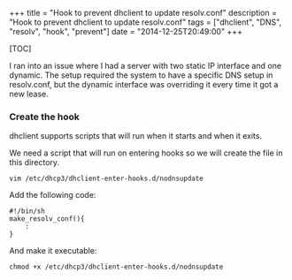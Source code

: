 +++
title = "Hook to prevent dhclient to update resolv.conf"
description = "Hook to prevent dhclient to update resolv.conf"
tags = ["dhclient", "DNS", "resolv", "hook", "prevent"]
date = "2014-12-25T20:49:00"
+++

[TOC]

I ran into an issue where I had a server with two static IP interface and one dynamic. The setup required the system to have a specific DNS setup in resolv.conf, but the dynamic interface was overriding it every time it got a new lease.

### Create the hook
dhclient supports scripts that will run when it starts and when it exits.

We need a script that will run on entering hooks so we will create the file in this directory.

    
    vim /etc/dhcp3/dhclient-enter-hooks.d/nodnsupdate

Add the following code:

    
    #!/bin/sh
    make_resolv_conf(){
        :
    }

And make it executable:

    
    chmod +x /etc/dhcp3/dhclient-enter-hooks.d/nodnsupdate
